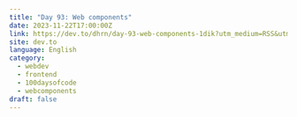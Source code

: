 ```yaml
---
title: "Day 93: Web components"
date: 2023-11-22T17:00:00Z
link: https://dev.to/dhrn/day-93-web-components-1dik?utm_medium=RSS&utm_source=news.12bit.vn
site: dev.to
language: English
category:
  - webdev
  - frontend
  - 100daysofcode
  - webcomponents
draft: false
---
```

